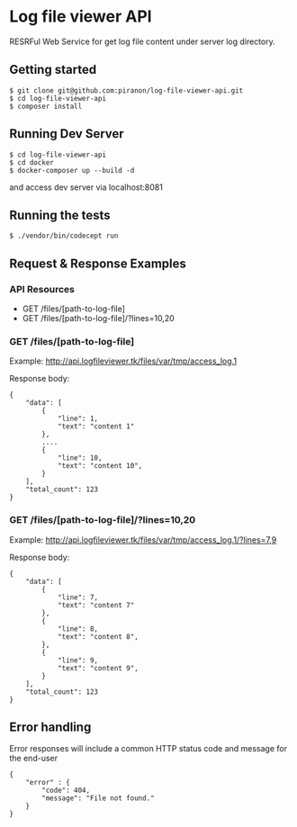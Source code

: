 # Log file viewer API

RESRFul Web Service for get log file content under server log directory.

## Getting started

```
$ git clone git@github.com:piranon/log-file-viewer-api.git
$ cd log-file-viewer-api
$ composer install
```

## Running Dev Server

```
$ cd log-file-viewer-api
$ cd docker
$ docker-composer up --build -d
```

and access dev server via localhost:8081

## Running the tests

```
$ ./vendor/bin/codecept run
```

## Request & Response Examples

### API Resources

- GET /files/[path-to-log-file]
- GET /files/[path-to-log-file]/?lines=10,20

### GET /files/[path-to-log-file]

Example: http://api.logfileviewer.tk/files/var/tmp/access_log.1

Response body:

    {
        "data": [
            {
                "line": 1,
                "text": "content 1"
            },
            ....
            {
                "line": 10,
                "text": "content 10",
            }
        ],
        "total_count": 123
    }

### GET /files/[path-to-log-file]/?lines=10,20

Example: http://api.logfileviewer.tk/files/var/tmp/access_log.1/?lines=7,9

Response body:

    {
        "data": [
            {
                "line": 7,
                "text": "content 7"
            },
            {
                "line": 8,
                "text": "content 8",
            },
            {
                "line": 9,
                "text": "content 9",
            }
        ],
        "total_count": 123
    }

## Error handling

Error responses will include a common HTTP status code and message for the end-user

    {
        "error" : {
            "code": 404,
            "message": "File not found."
        }
    }
